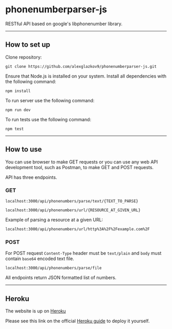 # phonenumberparser-js
RESTful API based on google's libphonenumber library.
***
## How to set up
Clone repository:
```
git clone https://github.com/alexglazkov9/phonenumberparser-js.git
```
Ensure that Node.js is installed on your system.
Install all dependencies with the following command:
```
npm install
```
To run server use the following command:
```
npm run dev
```
To run tests use the following command:
```
npm test
```
***
## How to use
You can use browser to make GET requests or you can use any web API development tool, such as Postman, to make GET and POST requests.

API has three endpoints.

### GET
```
localhost:3000/api/phonenumbers/parse/text/{TEXT_TO_PARSE}
```

```
localhost:3000/api/phonenumbers/url/{RESOURCE_AT_GIVEN_URL}
```
Example of parsing a resource at a given URL:
```
localhost:3000/api/phonenumbers/url/http%3A%2F%2Fexample.com%2F
```

### POST
For POST request ```Content-Type``` header must be ```text/plain``` and ```body``` must contain ```base64``` encoded text file.
```
localhost:3000/api/phonenumbers/parse/file
```

All endpoints return JSON formatted list of numbers.

***

## Heroku
The website is up on [Heroku](https://murmuring-lake-42639.herokuapp.com)

Please see this link on the official [Heroku guide](https://devcenter.heroku.com/articles/deploying-nodejs) to deploy it yourself.
